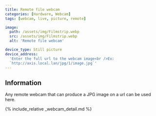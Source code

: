 ```yaml
---
title: Remote file webcam
categories: [Hardware, Webcam]
tags: [webcam, live, picture, remote]

image:
  path: /assets/img/Filmstrip.webp
  src: /assets/img/Filmstrip.webp
  alt: 'Remote file webcam'

device_type: Still picture
device_address:
  'Enter the full url to the webcam image<br />Ex:
  `http://axis.local.lan/jpg/1/image.jpg`'
---
```


## Information

Any remote webcam that can produce a JPG image on a url can be used here.

{% include_relative _webcam_detail.md %}
